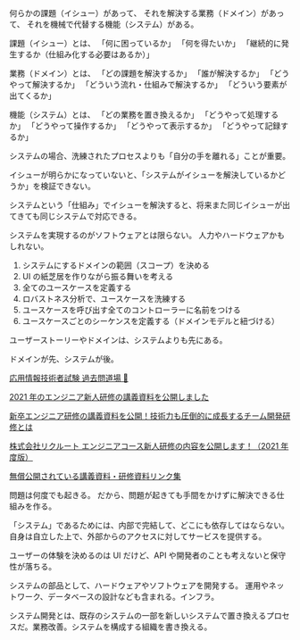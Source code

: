 何らかの課題（イシュー）があって、
それを解決する業務（ドメイン）があって、
それを機械で代替する機能（システム）がある。

課題（イシュー）とは、
「何に困っているか」
「何を得たいか」
「継続的に発生するか（仕組み化する必要はあるか）」

業務（ドメイン）とは、
「どの課題を解決するか」
「誰が解決するか」
「どうやって解決するか」
「どういう流れ・仕組みで解決するか」
「どういう要素が出てくるか」

機能（システム）とは、
「どの業務を置き換えるか」
「どうやって処理するか」
「どうやって操作するか」
「どうやって表示するか」
「どうやって記録するか」

システムの場合、洗練されたプロセスよりも「自分の手を離れる」ことが重要。

イシューが明らかになっていないと、「システムがイシューを解決しているかどうか」を検証できない。

システムという「仕組み」でイシューを解決すると、将来また同じイシューが出てきても同じシステムで対応できる。

システムを実現するのがソフトウェアとは限らない。
人力やハードウェアかもしれない。

1. システムにするドメインの範囲（スコープ）を決める
2. UI の紙芝居を作りながら振る舞いを考える
3. 全てのユースケースを定義する
4. ロバストネス分析で、ユースケースを洗練する
5. ユースケースを呼び出す全てのコントローラーに名前をつける
6. ユースケースごとのシーケンスを定義する（ドメインモデルと紐づける）

ユーザーストーリーやドメインは、システムよりも先にある。

ドメインが先、システムが後。

[応用情報技術者試験 過去問道場 🥋 ](https://www.ap-siken.com/s/apkakomon.php)

[2021 年のエンジニア新人研修の講義資料を公開しました](https://blog.cybozu.io/entry/2021/07/20/100000)

[新卒エンジニア研修の講義資料を公開！技術力も圧倒的に成長するチーム開発研修とは](https://developers.cyberagent.co.jp/blog/archives/30024/)

[株式会社リクルート エンジニアコース新人研修の内容を公開します！（2021 年度版）](https://recruit-tech.co.jp/blog/2021/08/20/recruit-bootcamp-2021/)

[無償公開されている講義資料・研修資料リンク集](https://qiita.com/yoshiyama_hana/items/96dbe0b82ca783c86be0)

問題は何度でも起きる。
だから、問題が起きても手間をかけずに解決できる仕組みを作る。

「システム」であるためには、内部で完結して、どこにも依存してはならない。
自身は自立した上で、外部からのアクセスに対してサービスを提供する。

ユーザーの体験を決めるのは UI だけど、API や開発者のことも考えないと保守性が落ちる。

システムの部品として、ハードウェアやソフトウェアを開発する。
運用やネットワーク、データベースの設計なども含まれる。インフラ。

システム開発とは、既存のシステムの一部を新しいシステムで置き換えるプロセスだ。業務改善。システムを構成する組織を書き換える。
